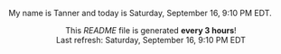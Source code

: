 My name is Tanner and today is Saturday, September 16, 9:10 PM EDT.

<p align="center">This <i>README</i> file is generated <b>every 3 hours</b>!</br>Last refresh: Saturday, September 16, 9:10 PM EDT<br /></p>

